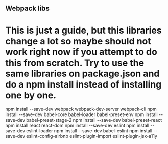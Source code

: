 ## Webpack libs

# This is just a guide, but this libraries change a lot so maybe should not work right now if you attempt to do this from scratch. Try to use the same libraries on package.json and do a npm install instead of installing one by one.

npm install --save-dev webpack webpack-dev-server webpack-cli
npm install --save-dev babel-core babel-loader babel-preset-env
npm install --save-dev babel-preset-stage-2
npm install --save-dev babel-preset-react
npm install react react-dom
npm install --save-dev eslint
npm install --save-dev eslint-loader
npm install --save-dev babel-eslint 
npm install --save-dev eslint-config-airbnb eslint-plugin-import eslint-plugin-jsx-a11y
